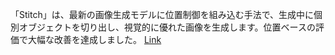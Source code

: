 「Stitch」は、最新の画像生成モデルに位置制御を組み込む手法で、生成中に個別オブジェクトを切り出し、視覚的に優れた画像を生成します。位置ベースの評価で大幅な改善を達成しました。
[Link](http://arxiv.org/abs/2509.26644v1)

